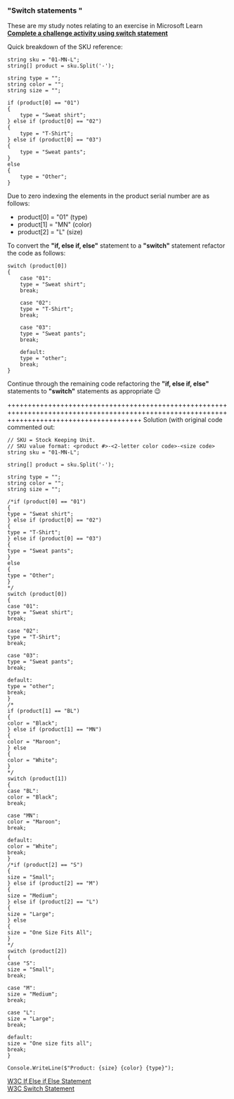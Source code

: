 <h3>"Switch statements "</h3>

These are my study notes relating to  an exercise in Microsoft Learn<br> <b><a href="https://learn.microsoft.com/en-gb/training/modules/csharp-switch-case/3-challenge">Complete a challenge activity using switch statement</a></b> 


Quick breakdown of the SKU reference:<br>
    
    string sku = "01-MN-L";
    string[] product = sku.Split('-');

    string type = "";
    string color = "";
    string size = "";

    if (product[0] == "01")
    {
        type = "Sweat shirt";
    } else if (product[0] == "02")
    {
        type = "T-Shirt";
    } else if (product[0] == "03")
    {
        type = "Sweat pants";
    }
    else
    {
        type = "Other";
    }
    

Due to zero indexing the elements in the product serial number are as follows:
* product[0] = "01" (type)
* product[1] = "MN" (color)
* product[2] = "L"  (size)

To convert the <b>"if, else if, else"</b> statement to a <b>"switch"</b> statement refactor the code as follows:

    switch (product[0])
    {
        case "01":
        type = "Sweat shirt";
        break;

        case "02":
        type = "T-Shirt";
        break;
	
        case "03":
        type = "Sweat pants";
        break;
	
        default:
        type = "other";
        break;
    }

Continue through the remaining code refactoring the <b>"if, else if, else"</b> statements to <b>"switch"</b> statements as appropriate :wink: 


+++++++++++++++++++++++++++++++++++++++++++++++++++++++++++++++++++++++++++++++++++++++++++++++++++++++++++++++++++++++++++++++++++++++++++++
Solution (with original code commented out:<br>


    // SKU = Stock Keeping Unit. 
    // SKU value format: <product #>-<2-letter color code>-<size code>
    string sku = "01-MN-L";

    string[] product = sku.Split('-');

    string type = "";
    string color = "";
    string size = "";

    /*if (product[0] == "01")
    {
    type = "Sweat shirt";
    } else if (product[0] == "02")
    {
    type = "T-Shirt";
    } else if (product[0] == "03")
    {
    type = "Sweat pants";
    }
    else
    {
    type = "Other";
    }
    */
    switch (product[0])
    {
    case "01":
    type = "Sweat shirt";
    break;

    case "02":
    type = "T-Shirt";
    break;
	
    case "03":
    type = "Sweat pants";
    break;
	
    default:
    type = "other";
    break;
    }
    /*
    if (product[1] == "BL")
    {
    color = "Black";
    } else if (product[1] == "MN")
    {
    color = "Maroon";
    } else
    {
    color = "White";
    }
    */
    switch (product[1])
    {
    case "BL":
    color = "Black";
    break;

    case "MN":
    color = "Maroon";
    break;

    default:
    color = "White";
    break;
    }
    /*if (product[2] == "S")
    {
    size = "Small";
    } else if (product[2] == "M")
    {
    size = "Medium";
    } else if (product[2] == "L")
    {
    size = "Large";
    } else
    {
    size = "One Size Fits All";
    }
    */
    switch (product[2])
    {
    case "S":
    size = "Small";
    break;

    case "M":
    size = "Medium";
    break;
	
    case "L":
    size = "Large";
    break;
	
    default:
    size = "One size fits all";
    break;
    }

    Console.WriteLine($"Product: {size} {color} {type}");

<a href="https://www.w3schools.com/cs/cs_conditions_elseif.php">W3C If,Else if,Else Statement</a><br>
<a href="https://www.w3schools.com/cs/cs_switch.php">W3C Switch Statement</a>
